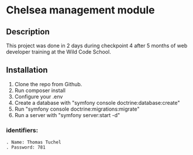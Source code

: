 # Chelsea management module

## Description
This project was done in 2 days during checkpoint 4 after 5 months of web developer training at the Wild Code School.

## Installation 

1. Clone the repo from Github.
2. Run composer install
3. Configure your .env 
4. Create a database with "symfony console doctrine:database:create" 
5. Run "symfony console doctrine:migrations:migrate"
6. Run a server with "symfony server:start -d"

### identifiers:
    . Name: Thomas Tuchel
    . Password: 781
